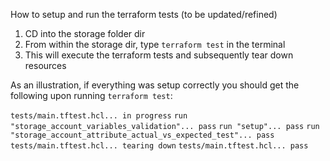 How to setup and run the terraform tests (to be updated/refined)

1. CD into the storage folder dir
2. From within the storage dir, type `terraform test` in the terminal
3. This will execute the terraform tests and subsequently tear down resources

As an illustration, if everything was setup correctly you should get the following upon running `terraform test`:

`tests/main.tftest.hcl... in progress`
  `run "storage_account_variables_validation"... pass`
  `run "setup"... pass`
  `run "storage_account_attribute_actual_vs_expected_test"... pass`
`tests/main.tftest.hcl... tearing down`
`tests/main.tftest.hcl... pass`

